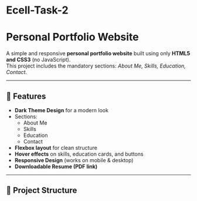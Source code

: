 # Ecell-Task-2
# Personal Portfolio Website

A simple and responsive **personal portfolio website** built using only **HTML5 and CSS3** (no JavaScript).  
This project includes the mandatory sections: *About Me, Skills, Education, Contact*.  

---

## 🚀 Features

- **Dark Theme Design** for a modern look  
- Sections:
  - About Me
  - Skills
  - Education
  - Contact  
- **Flexbox layout** for clean structure  
- **Hover effects** on skills, education cards, and buttons  
- **Responsive Design** (works on mobile & desktop)  
- **Downloadable Resume (PDF link)**  

---

## 📂 Project Structure


